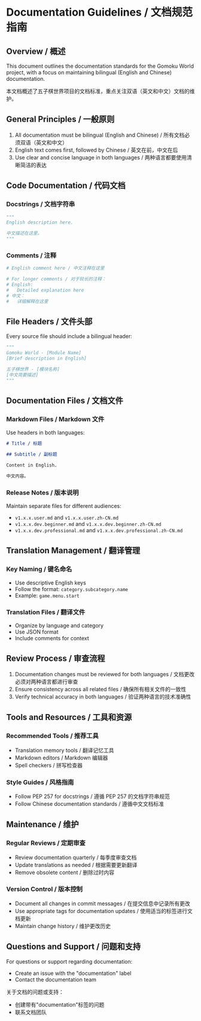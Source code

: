# Documentation Guidelines / 文档规范指南

## Overview / 概述

This document outlines the documentation standards for the Gomoku World project, with a focus on maintaining bilingual (English and Chinese) documentation.

本文档概述了五子棋世界项目的文档标准，重点关注双语（英文和中文）文档的维护。

## General Principles / 一般原则

1. All documentation must be bilingual (English and Chinese) / 所有文档必须双语（英文和中文）
2. English text comes first, followed by Chinese / 英文在前，中文在后
3. Use clear and concise language in both languages / 两种语言都要使用清晰简洁的表达

## Code Documentation / 代码文档

### Docstrings / 文档字符串
```python
"""
English description here.

中文描述在这里。
"""
```

### Comments / 注释
```python
# English comment here / 中文注释在这里

# For longer comments / 对于较长的注释：
# English:
#   Detailed explanation here
# 中文：
#   详细解释在这里
```

## File Headers / 文件头部

Every source file should include a bilingual header:

```python
"""
Gomoku World - [Module Name]
[Brief description in English]

五子棋世界 - [模块名称]
[中文简要描述]
"""
```

## Documentation Files / 文档文件

### Markdown Files / Markdown 文件

Use headers in both languages:
```markdown
# Title / 标题

## Subtitle / 副标题

Content in English.

中文内容。
```

### Release Notes / 版本说明

Maintain separate files for different audiences:
- `v1.x.x.user.md` and `v1.x.x.user.zh-CN.md`
- `v1.x.x.dev.beginner.md` and `v1.x.x.dev.beginner.zh-CN.md`
- `v1.x.x.dev.professional.md` and `v1.x.x.dev.professional.zh-CN.md`

## Translation Management / 翻译管理

### Key Naming / 键名命名
- Use descriptive English keys
- Follow the format: `category.subcategory.name`
- Example: `game.menu.start`

### Translation Files / 翻译文件
- Organize by language and category
- Use JSON format
- Include comments for context

## Review Process / 审查流程

1. Documentation changes must be reviewed for both languages / 文档更改必须对两种语言都进行审查
2. Ensure consistency across all related files / 确保所有相关文件的一致性
3. Verify technical accuracy in both languages / 验证两种语言的技术准确性

## Tools and Resources / 工具和资源

### Recommended Tools / 推荐工具
- Translation memory tools / 翻译记忆工具
- Markdown editors / Markdown 编辑器
- Spell checkers / 拼写检查器

### Style Guides / 风格指南
- Follow PEP 257 for docstrings / 遵循 PEP 257 的文档字符串规范
- Follow Chinese documentation standards / 遵循中文文档标准

## Maintenance / 维护

### Regular Reviews / 定期审查
- Review documentation quarterly / 每季度审查文档
- Update translations as needed / 根据需要更新翻译
- Remove obsolete content / 删除过时内容

### Version Control / 版本控制
- Document all changes in commit messages / 在提交信息中记录所有更改
- Use appropriate tags for documentation updates / 使用适当的标签进行文档更新
- Maintain change history / 维护更改历史

## Questions and Support / 问题和支持

For questions or support regarding documentation:
- Create an issue with the "documentation" label
- Contact the documentation team

关于文档的问题或支持：
- 创建带有"documentation"标签的问题
- 联系文档团队 